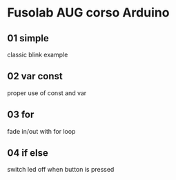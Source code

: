 Fusolab AUG corso Arduino
=========================

## 01 simple
classic blink example

## 02 var const
proper use of const and var

## 03 for
fade in/out with for loop

## 04 if else
switch led off when button is pressed